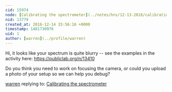 ```yaml
---
cid: 15974
node: [Calibrating the spectrometer](../notes/hns/12-13-2016/calibrating-the-spectrometer)
nid: 13779
created_at: 2016-12-14 15:56:16 +0000
timestamp: 1481730976
uid: 1
author: [warren](../profile/warren)
---
```


Hi, it looks like your spectrum is quite blurry -- see the examples in the activity here: https://publiclab.org/n/13410

Do you think you need to work on focusing the camera, or could you upload a photo of your setup so we can help you debug?

[warren](../profile/warren) replying to: [Calibrating the spectrometer](../notes/hns/12-13-2016/calibrating-the-spectrometer)

